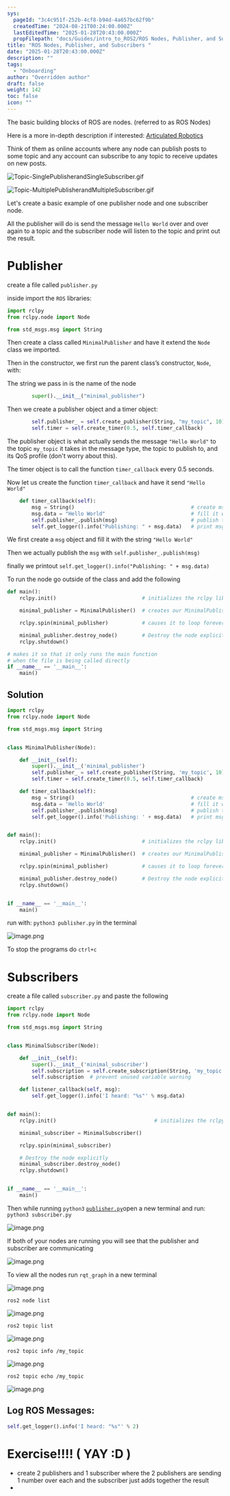 ```yaml
---
sys:
  pageId: "3c4c951f-252b-4cf8-b94d-4a657bc62f9b"
  createdTime: "2024-08-21T00:24:00.000Z"
  lastEditedTime: "2025-01-28T20:43:00.000Z"
  propFilepath: "docs/Guides/intro_to_ROS2/ROS Nodes, Publisher, and Subscribers .md"
title: "ROS Nodes, Publisher, and Subscribers "
date: "2025-01-28T20:43:00.000Z"
description: ""
tags:
  - "Onboarding"
author: "Overridden author"
draft: false
weight: 142
toc: false
icon: ""
---
```


The basic building blocks of ROS are nodes. (referred to as ROS Nodes)

Here is a more in-depth description if interested: [Articulated Robotics](https://articulatedrobotics.xyz/tutorials/ready-for-ros/ros-overview#2-nodes)

Think of them as online accounts where any node can publish posts to some topic and any account can subscribe to any topic to receive updates on new posts.

![Topic-SinglePublisherandSingleSubscriber.gif](https://docs.ros.org/en/humble/_images/Topic-SinglePublisherandSingleSubscriber.gif)

![Topic-MultiplePublisherandMultipleSubscriber.gif](https://docs.ros.org/en/humble/_images/Topic-MultiplePublisherandMultipleSubscriber.gif)

Let's create a basic example of one publisher node and one subscriber node.

All the publisher will do is send the message `Hello World` over and over again to a topic and the subscriber node will listen to the topic and print out the result.

# Publisher

create a file called `publisher.py` 

inside import the `ROS` libraries:

```python
import rclpy
from rclpy.node import Node

from std_msgs.msg import String
```

Then create a class called `MinimalPublisher` and have it extend the `Node` class we imported.

Then in the constructor, we first run the parent class’s constructor, `Node`, with:

The string we pass in is the name of the node

```python
        super().__init__("minimal_publisher")
```

Then we create a publisher object and a timer object:

```python
        self.publisher_ = self.create_publisher(String, "my_topic", 10)
        self.timer = self.create_timer(0.5, self.timer_callback)
```

The publisher object is what actually sends the message `"Hello World"` to the topic `my_topic` it takes in the message type, the topic to publish to, and its QoS profile (don't worry about this).

The timer object is to call the function `timer_callback` every 0.5 seconds.

Now let us create the function `timer_callback` and have it send `"Hello World"`

```python
    def timer_callback(self):
        msg = String()                                      # create msg object
        msg.data = "Hello World"                            # fill it with data
        self.publisher_.publish(msg)                        # publish the message
        self.get_logger().info("Publishing: " + msg.data)   # print msg
```

We first create a `msg` object and fill it with the string `"Hello World"`

Then we actually publish the `msg` with `self.publisher_.publish(msg)`

finally we printout `self.get_logger().info("Publishing: " + msg.data)`

To run the node go outside of the class and add the following

```python
def main():
    rclpy.init()                            # initializes the rclpy library

    minimal_publisher = MinimalPublisher()  # creates our MinimalPublisher object

    rclpy.spin(minimal_publisher)           # causes it to loop forever

    minimal_publisher.destroy_node()        # Destroy the node explicitly
    rclpy.shutdown()

# makes it so that it only runs the main function
# when the file is being called directly
if __name__ == '__main__': 
    main()
```

## Solution

```python
import rclpy
from rclpy.node import Node

from std_msgs.msg import String


class MinimalPublisher(Node):

    def __init__(self):
        super().__init__('minimal_publisher')
        self.publisher_ = self.create_publisher(String, 'my_topic', 10)
        self.timer = self.create_timer(0.5, self.timer_callback)

    def timer_callback(self):
        msg = String()                                      # create msg object
        msg.data = 'Hello World'                            # fill it with data
        self.publisher_.publish(msg)                        # publish the message
        self.get_logger().info('Publishing: ' + msg.data)   # print msg


def main():
    rclpy.init()                            # initializes the rclpy library

    minimal_publisher = MinimalPublisher()  # creates our MinimalPublisher object

    rclpy.spin(minimal_publisher)           # causes it to loop forever

    minimal_publisher.destroy_node()        # Destroy the node explicitly
    rclpy.shutdown()


if __name__ == '__main__':
    main()
```

run with: `python3 publisher.py` in the terminal

![image.png](https://prod-files-secure.s3.us-west-2.amazonaws.com/d518164a-d88e-44d1-a4ee-3adb3bd8bce0/9214accb-ad5b-44f1-a31c-b3167c59138b/image.png?X-Amz-Algorithm=AWS4-HMAC-SHA256&X-Amz-Content-Sha256=UNSIGNED-PAYLOAD&X-Amz-Credential=ASIAZI2LB466S7Q7CGIQ%2F20250515%2Fus-west-2%2Fs3%2Faws4_request&X-Amz-Date=20250515T033503Z&X-Amz-Expires=3600&X-Amz-Security-Token=IQoJb3JpZ2luX2VjEGsaCXVzLXdlc3QtMiJHMEUCIQCulWQjNNMaJhqUhDrgC8g6Zu7chr9gYZhB%2BvykfvRicQIgbQvOdcbDQ922zmD6kNv%2BctemfLRizxhJ9rX0M7W9dhQq%2FwMIJBAAGgw2Mzc0MjMxODM4MDUiDEeEzU0sypgo5J7fNyrcA%2F8d%2BbNDuKVUcptN%2FbEZ8wpHy2fPMZ%2FLY13RfEj50I6rn1UTrwsdPu%2BifJTcd3Qm0JG9p3e%2F6NYcCv8PPEDMMFCeH5uyZMdapxyh%2FGDGmgfxcjKZrUKOvAeVPJ9moYNzSeLwExwXCcQpOp0tA1WMDc3%2B8D4na6oYaE2UPwwaqEr%2BI2O5lVpL%2Fd7xjC9gTF8iQQI%2BVA%2BbcpqDISxUIUJjXUggG7AKOtR%2F9cfMNKhx8txHTgg8aJ7P%2FsgvWclQxrqyLM0J3KUWfxd8gWi9KhJZApDV9K7Ha8OhJee2fxjZ1n%2B5kOBEiTNyewwOWY1Vv2ka881x736fCbQDedY%2BQoGBneA9upei430lmm8Iy3iJPO8Nsqe86sK3DVcxg%2B8humMt06mYbqTdmv9UhpOYa12LitjfFZZk6fX2XrdTsWKJrnJ%2FQ7Ab47JclaY5m2qvnzoQXEtys23Qa75Et6Jzkz7C5f20%2BTuGyv%2FwZ3RU7s%2BUMQOOUq8Bcmk3RiyOTqGXXbgOidmIHMO%2B7gTrz%2F70ILbCUqNQ0mCqg5K4KMyj57Ov%2FJY1ZGQ906VmIpH%2FqGaSVmeZvVlxMi6rXGa3hb%2BMriWI3DIw%2BNFZrWUK9bBA%2BtL4p92KWg6AWhZTY6wWj%2FNoMJe2lcEGOqUBLuPZtvXu0mrwBzMZi1D8%2F7OYgwF970OrQydg5gTJouIDiXAyUVmeFZfuigUAaPogudbIzwcqUoCfazbjMDkc2ahw9saHe96Kmn3Ri1%2BFi2hDMaD7Vto74bqATX1pNSi5DHpMYTY0kbxksBKFxixQdljxfl8QHsBhsmdpe8VQ0O6gb6AYBheJ3O1xsYhKNjBQK88KTAlvR74%2BN%2BmJnsgYIONa6H8w&X-Amz-Signature=58ba3d25c40f0f24b86e8dccfb4490bf42a964fbfe2873de6ab68d07f24bfa9a&X-Amz-SignedHeaders=host&x-id=GetObject)

To stop the programs do `ctrl+c`

# Subscribers

create a file called `subscriber.py` and paste the following

```python
import rclpy
from rclpy.node import Node

from std_msgs.msg import String


class MinimalSubscriber(Node):

    def __init__(self):
        super().__init__('minimal_subscriber')
        self.subscription = self.create_subscription(String, 'my_topic', self.listener_callback, 10)
        self.subscription  # prevent unused variable warning

    def listener_callback(self, msg):
        self.get_logger().info('I heard: "%s"' % msg.data)


def main():
    rclpy.init()                                # initializes the rclpy library

    minimal_subscriber = MinimalSubscriber()

    rclpy.spin(minimal_subscriber)

    # Destroy the node explicitly
    minimal_subscriber.destroy_node()
    rclpy.shutdown()


if __name__ == '__main__':
    main()
```

Then while running `python3` [`publisher.py`](http://publisher.py/)open a new terminal and run: `python3 subscriber.py` 

![image.png](https://prod-files-secure.s3.us-west-2.amazonaws.com/d518164a-d88e-44d1-a4ee-3adb3bd8bce0/611fccf2-c738-4dbd-94e9-98f209092866/image.png?X-Amz-Algorithm=AWS4-HMAC-SHA256&X-Amz-Content-Sha256=UNSIGNED-PAYLOAD&X-Amz-Credential=ASIAZI2LB466S7Q7CGIQ%2F20250515%2Fus-west-2%2Fs3%2Faws4_request&X-Amz-Date=20250515T033503Z&X-Amz-Expires=3600&X-Amz-Security-Token=IQoJb3JpZ2luX2VjEGsaCXVzLXdlc3QtMiJHMEUCIQCulWQjNNMaJhqUhDrgC8g6Zu7chr9gYZhB%2BvykfvRicQIgbQvOdcbDQ922zmD6kNv%2BctemfLRizxhJ9rX0M7W9dhQq%2FwMIJBAAGgw2Mzc0MjMxODM4MDUiDEeEzU0sypgo5J7fNyrcA%2F8d%2BbNDuKVUcptN%2FbEZ8wpHy2fPMZ%2FLY13RfEj50I6rn1UTrwsdPu%2BifJTcd3Qm0JG9p3e%2F6NYcCv8PPEDMMFCeH5uyZMdapxyh%2FGDGmgfxcjKZrUKOvAeVPJ9moYNzSeLwExwXCcQpOp0tA1WMDc3%2B8D4na6oYaE2UPwwaqEr%2BI2O5lVpL%2Fd7xjC9gTF8iQQI%2BVA%2BbcpqDISxUIUJjXUggG7AKOtR%2F9cfMNKhx8txHTgg8aJ7P%2FsgvWclQxrqyLM0J3KUWfxd8gWi9KhJZApDV9K7Ha8OhJee2fxjZ1n%2B5kOBEiTNyewwOWY1Vv2ka881x736fCbQDedY%2BQoGBneA9upei430lmm8Iy3iJPO8Nsqe86sK3DVcxg%2B8humMt06mYbqTdmv9UhpOYa12LitjfFZZk6fX2XrdTsWKJrnJ%2FQ7Ab47JclaY5m2qvnzoQXEtys23Qa75Et6Jzkz7C5f20%2BTuGyv%2FwZ3RU7s%2BUMQOOUq8Bcmk3RiyOTqGXXbgOidmIHMO%2B7gTrz%2F70ILbCUqNQ0mCqg5K4KMyj57Ov%2FJY1ZGQ906VmIpH%2FqGaSVmeZvVlxMi6rXGa3hb%2BMriWI3DIw%2BNFZrWUK9bBA%2BtL4p92KWg6AWhZTY6wWj%2FNoMJe2lcEGOqUBLuPZtvXu0mrwBzMZi1D8%2F7OYgwF970OrQydg5gTJouIDiXAyUVmeFZfuigUAaPogudbIzwcqUoCfazbjMDkc2ahw9saHe96Kmn3Ri1%2BFi2hDMaD7Vto74bqATX1pNSi5DHpMYTY0kbxksBKFxixQdljxfl8QHsBhsmdpe8VQ0O6gb6AYBheJ3O1xsYhKNjBQK88KTAlvR74%2BN%2BmJnsgYIONa6H8w&X-Amz-Signature=52f05d419deb1ec4c5f7cd8509c2716e4b1237edbf597ce2268b6a9d7de5c95a&X-Amz-SignedHeaders=host&x-id=GetObject)

If both of your nodes are running you will see that the publisher and subscriber are communicating

![image.png](https://prod-files-secure.s3.us-west-2.amazonaws.com/d518164a-d88e-44d1-a4ee-3adb3bd8bce0/eea428b5-1cf0-43bb-a30b-81cbaf6c5c78/image.png?X-Amz-Algorithm=AWS4-HMAC-SHA256&X-Amz-Content-Sha256=UNSIGNED-PAYLOAD&X-Amz-Credential=ASIAZI2LB466S7Q7CGIQ%2F20250515%2Fus-west-2%2Fs3%2Faws4_request&X-Amz-Date=20250515T033503Z&X-Amz-Expires=3600&X-Amz-Security-Token=IQoJb3JpZ2luX2VjEGsaCXVzLXdlc3QtMiJHMEUCIQCulWQjNNMaJhqUhDrgC8g6Zu7chr9gYZhB%2BvykfvRicQIgbQvOdcbDQ922zmD6kNv%2BctemfLRizxhJ9rX0M7W9dhQq%2FwMIJBAAGgw2Mzc0MjMxODM4MDUiDEeEzU0sypgo5J7fNyrcA%2F8d%2BbNDuKVUcptN%2FbEZ8wpHy2fPMZ%2FLY13RfEj50I6rn1UTrwsdPu%2BifJTcd3Qm0JG9p3e%2F6NYcCv8PPEDMMFCeH5uyZMdapxyh%2FGDGmgfxcjKZrUKOvAeVPJ9moYNzSeLwExwXCcQpOp0tA1WMDc3%2B8D4na6oYaE2UPwwaqEr%2BI2O5lVpL%2Fd7xjC9gTF8iQQI%2BVA%2BbcpqDISxUIUJjXUggG7AKOtR%2F9cfMNKhx8txHTgg8aJ7P%2FsgvWclQxrqyLM0J3KUWfxd8gWi9KhJZApDV9K7Ha8OhJee2fxjZ1n%2B5kOBEiTNyewwOWY1Vv2ka881x736fCbQDedY%2BQoGBneA9upei430lmm8Iy3iJPO8Nsqe86sK3DVcxg%2B8humMt06mYbqTdmv9UhpOYa12LitjfFZZk6fX2XrdTsWKJrnJ%2FQ7Ab47JclaY5m2qvnzoQXEtys23Qa75Et6Jzkz7C5f20%2BTuGyv%2FwZ3RU7s%2BUMQOOUq8Bcmk3RiyOTqGXXbgOidmIHMO%2B7gTrz%2F70ILbCUqNQ0mCqg5K4KMyj57Ov%2FJY1ZGQ906VmIpH%2FqGaSVmeZvVlxMi6rXGa3hb%2BMriWI3DIw%2BNFZrWUK9bBA%2BtL4p92KWg6AWhZTY6wWj%2FNoMJe2lcEGOqUBLuPZtvXu0mrwBzMZi1D8%2F7OYgwF970OrQydg5gTJouIDiXAyUVmeFZfuigUAaPogudbIzwcqUoCfazbjMDkc2ahw9saHe96Kmn3Ri1%2BFi2hDMaD7Vto74bqATX1pNSi5DHpMYTY0kbxksBKFxixQdljxfl8QHsBhsmdpe8VQ0O6gb6AYBheJ3O1xsYhKNjBQK88KTAlvR74%2BN%2BmJnsgYIONa6H8w&X-Amz-Signature=0793ac492903d7625363576b20aee3c6f6f0295c9ef3f45b86c625a89300c8de&X-Amz-SignedHeaders=host&x-id=GetObject)

To view all the nodes run `rqt_graph` in a new terminal

![image.png](https://prod-files-secure.s3.us-west-2.amazonaws.com/d518164a-d88e-44d1-a4ee-3adb3bd8bce0/1d98e964-4318-4d62-b5c4-8c8f78368598/image.png?X-Amz-Algorithm=AWS4-HMAC-SHA256&X-Amz-Content-Sha256=UNSIGNED-PAYLOAD&X-Amz-Credential=ASIAZI2LB466S7Q7CGIQ%2F20250515%2Fus-west-2%2Fs3%2Faws4_request&X-Amz-Date=20250515T033503Z&X-Amz-Expires=3600&X-Amz-Security-Token=IQoJb3JpZ2luX2VjEGsaCXVzLXdlc3QtMiJHMEUCIQCulWQjNNMaJhqUhDrgC8g6Zu7chr9gYZhB%2BvykfvRicQIgbQvOdcbDQ922zmD6kNv%2BctemfLRizxhJ9rX0M7W9dhQq%2FwMIJBAAGgw2Mzc0MjMxODM4MDUiDEeEzU0sypgo5J7fNyrcA%2F8d%2BbNDuKVUcptN%2FbEZ8wpHy2fPMZ%2FLY13RfEj50I6rn1UTrwsdPu%2BifJTcd3Qm0JG9p3e%2F6NYcCv8PPEDMMFCeH5uyZMdapxyh%2FGDGmgfxcjKZrUKOvAeVPJ9moYNzSeLwExwXCcQpOp0tA1WMDc3%2B8D4na6oYaE2UPwwaqEr%2BI2O5lVpL%2Fd7xjC9gTF8iQQI%2BVA%2BbcpqDISxUIUJjXUggG7AKOtR%2F9cfMNKhx8txHTgg8aJ7P%2FsgvWclQxrqyLM0J3KUWfxd8gWi9KhJZApDV9K7Ha8OhJee2fxjZ1n%2B5kOBEiTNyewwOWY1Vv2ka881x736fCbQDedY%2BQoGBneA9upei430lmm8Iy3iJPO8Nsqe86sK3DVcxg%2B8humMt06mYbqTdmv9UhpOYa12LitjfFZZk6fX2XrdTsWKJrnJ%2FQ7Ab47JclaY5m2qvnzoQXEtys23Qa75Et6Jzkz7C5f20%2BTuGyv%2FwZ3RU7s%2BUMQOOUq8Bcmk3RiyOTqGXXbgOidmIHMO%2B7gTrz%2F70ILbCUqNQ0mCqg5K4KMyj57Ov%2FJY1ZGQ906VmIpH%2FqGaSVmeZvVlxMi6rXGa3hb%2BMriWI3DIw%2BNFZrWUK9bBA%2BtL4p92KWg6AWhZTY6wWj%2FNoMJe2lcEGOqUBLuPZtvXu0mrwBzMZi1D8%2F7OYgwF970OrQydg5gTJouIDiXAyUVmeFZfuigUAaPogudbIzwcqUoCfazbjMDkc2ahw9saHe96Kmn3Ri1%2BFi2hDMaD7Vto74bqATX1pNSi5DHpMYTY0kbxksBKFxixQdljxfl8QHsBhsmdpe8VQ0O6gb6AYBheJ3O1xsYhKNjBQK88KTAlvR74%2BN%2BmJnsgYIONa6H8w&X-Amz-Signature=629015c5187ee5a5a194d6e242ba361d19a3d8b498219783dd9e23c17cc33b97&X-Amz-SignedHeaders=host&x-id=GetObject)

`ros2 node list`

![image.png](https://prod-files-secure.s3.us-west-2.amazonaws.com/d518164a-d88e-44d1-a4ee-3adb3bd8bce0/680ac8cf-e6d9-4164-9ece-5b9a6fccffee/image.png?X-Amz-Algorithm=AWS4-HMAC-SHA256&X-Amz-Content-Sha256=UNSIGNED-PAYLOAD&X-Amz-Credential=ASIAZI2LB466S7Q7CGIQ%2F20250515%2Fus-west-2%2Fs3%2Faws4_request&X-Amz-Date=20250515T033503Z&X-Amz-Expires=3600&X-Amz-Security-Token=IQoJb3JpZ2luX2VjEGsaCXVzLXdlc3QtMiJHMEUCIQCulWQjNNMaJhqUhDrgC8g6Zu7chr9gYZhB%2BvykfvRicQIgbQvOdcbDQ922zmD6kNv%2BctemfLRizxhJ9rX0M7W9dhQq%2FwMIJBAAGgw2Mzc0MjMxODM4MDUiDEeEzU0sypgo5J7fNyrcA%2F8d%2BbNDuKVUcptN%2FbEZ8wpHy2fPMZ%2FLY13RfEj50I6rn1UTrwsdPu%2BifJTcd3Qm0JG9p3e%2F6NYcCv8PPEDMMFCeH5uyZMdapxyh%2FGDGmgfxcjKZrUKOvAeVPJ9moYNzSeLwExwXCcQpOp0tA1WMDc3%2B8D4na6oYaE2UPwwaqEr%2BI2O5lVpL%2Fd7xjC9gTF8iQQI%2BVA%2BbcpqDISxUIUJjXUggG7AKOtR%2F9cfMNKhx8txHTgg8aJ7P%2FsgvWclQxrqyLM0J3KUWfxd8gWi9KhJZApDV9K7Ha8OhJee2fxjZ1n%2B5kOBEiTNyewwOWY1Vv2ka881x736fCbQDedY%2BQoGBneA9upei430lmm8Iy3iJPO8Nsqe86sK3DVcxg%2B8humMt06mYbqTdmv9UhpOYa12LitjfFZZk6fX2XrdTsWKJrnJ%2FQ7Ab47JclaY5m2qvnzoQXEtys23Qa75Et6Jzkz7C5f20%2BTuGyv%2FwZ3RU7s%2BUMQOOUq8Bcmk3RiyOTqGXXbgOidmIHMO%2B7gTrz%2F70ILbCUqNQ0mCqg5K4KMyj57Ov%2FJY1ZGQ906VmIpH%2FqGaSVmeZvVlxMi6rXGa3hb%2BMriWI3DIw%2BNFZrWUK9bBA%2BtL4p92KWg6AWhZTY6wWj%2FNoMJe2lcEGOqUBLuPZtvXu0mrwBzMZi1D8%2F7OYgwF970OrQydg5gTJouIDiXAyUVmeFZfuigUAaPogudbIzwcqUoCfazbjMDkc2ahw9saHe96Kmn3Ri1%2BFi2hDMaD7Vto74bqATX1pNSi5DHpMYTY0kbxksBKFxixQdljxfl8QHsBhsmdpe8VQ0O6gb6AYBheJ3O1xsYhKNjBQK88KTAlvR74%2BN%2BmJnsgYIONa6H8w&X-Amz-Signature=16e3c3754399a8180d17e4c96a6a2542ca1637af1298af8a190a4d2dfc7d4661&X-Amz-SignedHeaders=host&x-id=GetObject)

`ros2 topic list`

![image.png](https://prod-files-secure.s3.us-west-2.amazonaws.com/d518164a-d88e-44d1-a4ee-3adb3bd8bce0/eee2ebe1-27ef-4a4a-96fb-2ca54126fb29/image.png?X-Amz-Algorithm=AWS4-HMAC-SHA256&X-Amz-Content-Sha256=UNSIGNED-PAYLOAD&X-Amz-Credential=ASIAZI2LB466S7Q7CGIQ%2F20250515%2Fus-west-2%2Fs3%2Faws4_request&X-Amz-Date=20250515T033503Z&X-Amz-Expires=3600&X-Amz-Security-Token=IQoJb3JpZ2luX2VjEGsaCXVzLXdlc3QtMiJHMEUCIQCulWQjNNMaJhqUhDrgC8g6Zu7chr9gYZhB%2BvykfvRicQIgbQvOdcbDQ922zmD6kNv%2BctemfLRizxhJ9rX0M7W9dhQq%2FwMIJBAAGgw2Mzc0MjMxODM4MDUiDEeEzU0sypgo5J7fNyrcA%2F8d%2BbNDuKVUcptN%2FbEZ8wpHy2fPMZ%2FLY13RfEj50I6rn1UTrwsdPu%2BifJTcd3Qm0JG9p3e%2F6NYcCv8PPEDMMFCeH5uyZMdapxyh%2FGDGmgfxcjKZrUKOvAeVPJ9moYNzSeLwExwXCcQpOp0tA1WMDc3%2B8D4na6oYaE2UPwwaqEr%2BI2O5lVpL%2Fd7xjC9gTF8iQQI%2BVA%2BbcpqDISxUIUJjXUggG7AKOtR%2F9cfMNKhx8txHTgg8aJ7P%2FsgvWclQxrqyLM0J3KUWfxd8gWi9KhJZApDV9K7Ha8OhJee2fxjZ1n%2B5kOBEiTNyewwOWY1Vv2ka881x736fCbQDedY%2BQoGBneA9upei430lmm8Iy3iJPO8Nsqe86sK3DVcxg%2B8humMt06mYbqTdmv9UhpOYa12LitjfFZZk6fX2XrdTsWKJrnJ%2FQ7Ab47JclaY5m2qvnzoQXEtys23Qa75Et6Jzkz7C5f20%2BTuGyv%2FwZ3RU7s%2BUMQOOUq8Bcmk3RiyOTqGXXbgOidmIHMO%2B7gTrz%2F70ILbCUqNQ0mCqg5K4KMyj57Ov%2FJY1ZGQ906VmIpH%2FqGaSVmeZvVlxMi6rXGa3hb%2BMriWI3DIw%2BNFZrWUK9bBA%2BtL4p92KWg6AWhZTY6wWj%2FNoMJe2lcEGOqUBLuPZtvXu0mrwBzMZi1D8%2F7OYgwF970OrQydg5gTJouIDiXAyUVmeFZfuigUAaPogudbIzwcqUoCfazbjMDkc2ahw9saHe96Kmn3Ri1%2BFi2hDMaD7Vto74bqATX1pNSi5DHpMYTY0kbxksBKFxixQdljxfl8QHsBhsmdpe8VQ0O6gb6AYBheJ3O1xsYhKNjBQK88KTAlvR74%2BN%2BmJnsgYIONa6H8w&X-Amz-Signature=d6c0235af77cd597cdf43223a500bf2dd99aee4ff398d35c6a0f6d739ba435ab&X-Amz-SignedHeaders=host&x-id=GetObject)

`ros2 topic info /my_topic`

![image.png](https://prod-files-secure.s3.us-west-2.amazonaws.com/d518164a-d88e-44d1-a4ee-3adb3bd8bce0/6288ef12-cb9e-406f-b9eb-65feed3a9011/image.png?X-Amz-Algorithm=AWS4-HMAC-SHA256&X-Amz-Content-Sha256=UNSIGNED-PAYLOAD&X-Amz-Credential=ASIAZI2LB466S7Q7CGIQ%2F20250515%2Fus-west-2%2Fs3%2Faws4_request&X-Amz-Date=20250515T033503Z&X-Amz-Expires=3600&X-Amz-Security-Token=IQoJb3JpZ2luX2VjEGsaCXVzLXdlc3QtMiJHMEUCIQCulWQjNNMaJhqUhDrgC8g6Zu7chr9gYZhB%2BvykfvRicQIgbQvOdcbDQ922zmD6kNv%2BctemfLRizxhJ9rX0M7W9dhQq%2FwMIJBAAGgw2Mzc0MjMxODM4MDUiDEeEzU0sypgo5J7fNyrcA%2F8d%2BbNDuKVUcptN%2FbEZ8wpHy2fPMZ%2FLY13RfEj50I6rn1UTrwsdPu%2BifJTcd3Qm0JG9p3e%2F6NYcCv8PPEDMMFCeH5uyZMdapxyh%2FGDGmgfxcjKZrUKOvAeVPJ9moYNzSeLwExwXCcQpOp0tA1WMDc3%2B8D4na6oYaE2UPwwaqEr%2BI2O5lVpL%2Fd7xjC9gTF8iQQI%2BVA%2BbcpqDISxUIUJjXUggG7AKOtR%2F9cfMNKhx8txHTgg8aJ7P%2FsgvWclQxrqyLM0J3KUWfxd8gWi9KhJZApDV9K7Ha8OhJee2fxjZ1n%2B5kOBEiTNyewwOWY1Vv2ka881x736fCbQDedY%2BQoGBneA9upei430lmm8Iy3iJPO8Nsqe86sK3DVcxg%2B8humMt06mYbqTdmv9UhpOYa12LitjfFZZk6fX2XrdTsWKJrnJ%2FQ7Ab47JclaY5m2qvnzoQXEtys23Qa75Et6Jzkz7C5f20%2BTuGyv%2FwZ3RU7s%2BUMQOOUq8Bcmk3RiyOTqGXXbgOidmIHMO%2B7gTrz%2F70ILbCUqNQ0mCqg5K4KMyj57Ov%2FJY1ZGQ906VmIpH%2FqGaSVmeZvVlxMi6rXGa3hb%2BMriWI3DIw%2BNFZrWUK9bBA%2BtL4p92KWg6AWhZTY6wWj%2FNoMJe2lcEGOqUBLuPZtvXu0mrwBzMZi1D8%2F7OYgwF970OrQydg5gTJouIDiXAyUVmeFZfuigUAaPogudbIzwcqUoCfazbjMDkc2ahw9saHe96Kmn3Ri1%2BFi2hDMaD7Vto74bqATX1pNSi5DHpMYTY0kbxksBKFxixQdljxfl8QHsBhsmdpe8VQ0O6gb6AYBheJ3O1xsYhKNjBQK88KTAlvR74%2BN%2BmJnsgYIONa6H8w&X-Amz-Signature=b07554afefb3a7c6bb529f645ae1e6c86f56f283aa09fd6c533326d8916e92e2&X-Amz-SignedHeaders=host&x-id=GetObject)

`ros2 topic echo /my_topic`

![image.png](https://prod-files-secure.s3.us-west-2.amazonaws.com/d518164a-d88e-44d1-a4ee-3adb3bd8bce0/0a6fcb4d-422d-4a6c-a803-749ef4adf2c6/image.png?X-Amz-Algorithm=AWS4-HMAC-SHA256&X-Amz-Content-Sha256=UNSIGNED-PAYLOAD&X-Amz-Credential=ASIAZI2LB466S7Q7CGIQ%2F20250515%2Fus-west-2%2Fs3%2Faws4_request&X-Amz-Date=20250515T033503Z&X-Amz-Expires=3600&X-Amz-Security-Token=IQoJb3JpZ2luX2VjEGsaCXVzLXdlc3QtMiJHMEUCIQCulWQjNNMaJhqUhDrgC8g6Zu7chr9gYZhB%2BvykfvRicQIgbQvOdcbDQ922zmD6kNv%2BctemfLRizxhJ9rX0M7W9dhQq%2FwMIJBAAGgw2Mzc0MjMxODM4MDUiDEeEzU0sypgo5J7fNyrcA%2F8d%2BbNDuKVUcptN%2FbEZ8wpHy2fPMZ%2FLY13RfEj50I6rn1UTrwsdPu%2BifJTcd3Qm0JG9p3e%2F6NYcCv8PPEDMMFCeH5uyZMdapxyh%2FGDGmgfxcjKZrUKOvAeVPJ9moYNzSeLwExwXCcQpOp0tA1WMDc3%2B8D4na6oYaE2UPwwaqEr%2BI2O5lVpL%2Fd7xjC9gTF8iQQI%2BVA%2BbcpqDISxUIUJjXUggG7AKOtR%2F9cfMNKhx8txHTgg8aJ7P%2FsgvWclQxrqyLM0J3KUWfxd8gWi9KhJZApDV9K7Ha8OhJee2fxjZ1n%2B5kOBEiTNyewwOWY1Vv2ka881x736fCbQDedY%2BQoGBneA9upei430lmm8Iy3iJPO8Nsqe86sK3DVcxg%2B8humMt06mYbqTdmv9UhpOYa12LitjfFZZk6fX2XrdTsWKJrnJ%2FQ7Ab47JclaY5m2qvnzoQXEtys23Qa75Et6Jzkz7C5f20%2BTuGyv%2FwZ3RU7s%2BUMQOOUq8Bcmk3RiyOTqGXXbgOidmIHMO%2B7gTrz%2F70ILbCUqNQ0mCqg5K4KMyj57Ov%2FJY1ZGQ906VmIpH%2FqGaSVmeZvVlxMi6rXGa3hb%2BMriWI3DIw%2BNFZrWUK9bBA%2BtL4p92KWg6AWhZTY6wWj%2FNoMJe2lcEGOqUBLuPZtvXu0mrwBzMZi1D8%2F7OYgwF970OrQydg5gTJouIDiXAyUVmeFZfuigUAaPogudbIzwcqUoCfazbjMDkc2ahw9saHe96Kmn3Ri1%2BFi2hDMaD7Vto74bqATX1pNSi5DHpMYTY0kbxksBKFxixQdljxfl8QHsBhsmdpe8VQ0O6gb6AYBheJ3O1xsYhKNjBQK88KTAlvR74%2BN%2BmJnsgYIONa6H8w&X-Amz-Signature=c22439429b2c86492b30de8a0736a1acf0f8d16e8d709215aae1d52858533a6b&X-Amz-SignedHeaders=host&x-id=GetObject)

## Log ROS Messages:

```python
self.get_logger().info('I heard: "%s"' % 2)
```

# Exercise!!!! ( YAY :D )

- create 2 publishers and 1 subscriber where the 2 publishers are sending 1 number over each and the subscriber just adds together the result
- 
